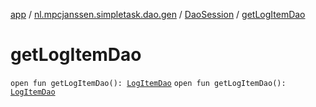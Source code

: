 [app](../../index.md) / [nl.mpcjanssen.simpletask.dao.gen](../index.md) / [DaoSession](index.md) / [getLogItemDao](.)

# getLogItemDao

`open fun getLogItemDao(): `[`LogItemDao`](../-log-item-dao/index.md)
`open fun getLogItemDao(): `[`LogItemDao`](../-log-item-dao/index.md)